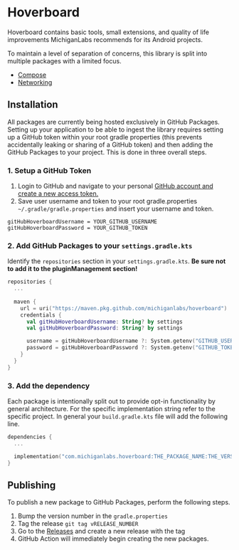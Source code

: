 # Hoverboard

Hoverboard contains basic tools, small extensions, and quality of life improvements MichiganLabs recommends for its Android projects.

To maintain a level of separation of concerns, this library is split into multiple packages with a limited focus.

* [Compose](./compose/README.md)
* [Networking](./networking/README.md)

## Installation
All packages are currently being hosted exclusively in GitHub Packages. Setting up your application to be able to ingest the library requires setting up a GitHub token within your root gradle properties (this prevents accidentally leaking or sharing of a GitHub token) and then adding the GitHub Packages to your project. This is done in three overall steps.

### 1. Setup a GitHub Token
1. Login to GitHub and navigate to your personal [GitHub account and create a new access token.](https://github.com/settings/tokens)
2. Save user username and token to your root gradle.properties `~/.gradle/gradle.properties` and insert your username and token.
```
gitHubHoverboardUsername = YOUR_GITHUB_USERNAME
gitHubHoverboardPassword = YOUR_GITHUB_TOKEN
```

### 2. Add GitHub Packages to your `settings.gradle.kts`
Identify the `repositories` section in your `settings.gradle.kts`. **Be sure not to add it to the pluginManagement section!**

```kotlin
repositories {
  ...
    
  maven {
    url = uri("https://maven.pkg.github.com/michiganlabs/hoverboard")
    credentials {
      val gitHubHoverboardUsername: String? by settings
      val gitHubHoverboardPassword: String? by settings

      username = gitHubHoverboardUsername ?: System.getenv("GITHUB_USERNAME")
      password = gitHubHoverboardPassword ?: System.getenv("GITHUB_TOKEN")
    }
  }
}
```

### 3. Add the dependency
Each package is intentionally split out to provide opt-in functionality by general architecture. For the specific implementation string refer to the specific project. In general your `build.gradle.kts` file will add the following line.
```kotlin
dependencies {
  ...

  implementation("com.michiganlabs.hoverboard:THE_PACKAGE_NAME:THE_VERSION_NUMBER")
}
```


## Publishing
To publish a new package to GitHub Packages, perform the following steps.
1. Bump the version number in the `gradle.properties`
1. Tag the release `git tag vRELEASE_NUMBER`
1. Go to the [Releases](https://github.com/MichiganLabs/Hoverboard/releases) and create a new release with the tag
1. GitHub Action will immediately begin creating the new packages.
